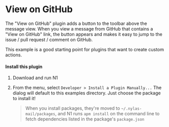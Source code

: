 # View on GitHub

The "View on GitHub" plugin adds a button to the toolbar above the message view.
When you view a message from GitHub that contains a "View on GitHub" link,
the button appears and makes it easy to jump to the issue / pull request / comment
on GitHub.

This example is a good starting point for plugins that want to create custom
actions.

#### Install this plugin

1. Download and run N1

2. From the menu, select `Developer > Install a Plugin Manually...`
   The dialog will default to this examples directory. Just choose the
   package to install it!

   > When you install packages, they're moved to `~/.nylas-mail/packages`,
   > and N1 runs `apm install` on the command line to fetch dependencies
   > listed in the package's `package.json`
